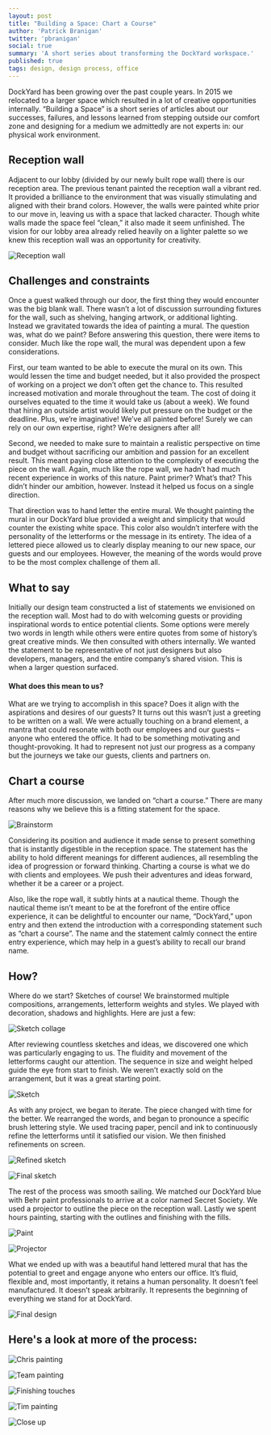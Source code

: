 ```yaml
---
layout: post
title: "Building a Space: Chart a Course"
author: 'Patrick Branigan'
twitter: 'pbranigan'
social: true
summary: 'A short series about transforming the DockYard workspace.'
published: true
tags: design, design process, office
---
```


DockYard has been growing over the past couple years. In 2015 we relocated to a larger space which resulted in a lot of 
creative opportunities internally. “Building a Space” is a short series of articles about our successes, failures, and 
lessons learned from stepping outside our comfort zone and designing for a medium we admittedly are not experts in: our 
physical work environment. 

## Reception wall

Adjacent to our lobby (divided by our newly built rope wall) there is our reception area. The previous tenant painted the 
reception wall a vibrant red. It provided a brilliance to the environment that was visually stimulating and aligned with 
their brand colors. However, the walls were painted white prior to our move in, leaving us with a space that lacked character. 
Though white walls made the space feel “clean,” it also made it seem unfinished. The vision for our lobby area already relied 
heavily on a lighter palette so we knew this reception wall was an opportunity for creativity.

![Reception wall](https://i.imgur.com/llUDC0k.jpg)

## Challenges and constraints

Once a guest walked through our door, the first thing they would encounter was the big blank wall. There wasn’t a lot of 
discussion surrounding fixtures for the wall, such as shelving, hanging artwork, or additional lighting. Instead we 
gravitated towards the idea of painting a mural. The question was, what do we paint? Before answering this question, 
there were items to consider. Much like the rope wall, the mural was dependent upon a few considerations.

First, our team wanted to be able to execute the mural on its own. This would lessen the time and budget needed, but it 
also provided the prospect of working on a project we don’t often get the chance to. This resulted increased motivation and 
morale throughout the team. The cost of doing it ourselves equated to the time it would take us (about a week). We found 
that hiring an outside artist would likely put pressure on the budget or the deadline. Plus, we’re imaginative! We’ve all 
painted before! Surely we can rely on our own expertise, right? We’re designers after all!

Second, we needed to make sure to maintain a realistic perspective on time and budget without sacrificing our ambition and 
passion for an excellent result. This meant paying close attention to the complexity of executing the piece on the wall. 
Again, much like the rope wall, we hadn’t had much recent experience in works of this nature. Paint primer? What’s that? 
This didn’t hinder our ambition, however. Instead it helped us focus on a single direction.

That direction was to hand letter the entire mural. We thought painting the mural in our DockYard blue provided a weight 
and simplicity that would counter the existing white space. This color also wouldn’t interfere with the personality of the 
letterforms or the message in its entirety. The idea of a lettered piece allowed us to clearly display meaning to our new 
space, our guests and our employees. However, the meaning of the words would prove to be the most complex challenge of them 
all.

## What to say

Initially our design team constructed a list of statements we envisioned on the reception wall. Most had to do with 
welcoming guests or providing inspirational words to entice potential clients. Some options were merely two words in 
length while others were entire quotes from some of history’s great creative minds. We then consulted with others internally. 
We wanted the statement to be representative of not just designers but also developers, managers, and the entire company’s 
shared vision. This is when a larger question surfaced.

#### What does this mean to us?

What are we trying to accomplish in this space? Does it align with the aspirations and desires of our guests? It turns out 
this wasn’t just a greeting to be written on a wall. We were actually touching on a brand element, a mantra that could 
resonate with both our employees and our guests – anyone who entered the office. It had to be something motivating and 
thought-provoking. It had to represent not just our progress as a company but the journeys we take our guests, clients and 
partners on.

## Chart a course

After much more discussion, we landed on “chart a course.” There are many reasons why we believe this is a fitting statement 
for the space.

![Brainstorm](https://i.imgur.com/Uewqtg3.jpg)

Considering its position and audience it made sense to present something that is instantly digestible in the reception space. 
The statement has the ability to hold different meanings for different audiences, all resembling the idea of progression or 
forward thinking. Charting a course is what we do with clients and employees. We push their adventures and ideas forward, 
whether it be a career or a project. 

Also, like the rope wall, it subtly hints at a nautical theme. Though the nautical theme isn’t meant to be at the forefront 
of the entire office experience, it can be delightful to encounter our name, “DockYard,” upon entry and then extend the 
introduction with a corresponding statement such as “chart a course”. The name and the statement calmly connect the 
entire entry experience, which may help in a guest’s ability to recall our brand name. 

## How?

Where do we start? Sketches of course! We brainstormed multiple compositions, arrangements, letterform weights and styles. 
We played with decoration, shadows and highlights. Here are just a few:

![Sketch collage](https://i.imgur.com/CvZZxQZ.jpg)

After reviewing countless sketches and ideas, we discovered one which was particularly engaging to us. The fluidity and 
movement of the letterforms caught our attention. The sequence in size and weight helped guide the eye from start to 
finish. We weren’t exactly sold on the arrangement, but it was a great starting point.

![Sketch](https://i.imgur.com/dd8Mh2j.jpg)

As with any project, we began to iterate. The piece changed with time for the better. We rearranged the words, and began 
to pronounce a specific brush lettering style. We used tracing paper, pencil and ink to continuously refine the letterforms 
until it satisfied our vision. We then finished refinements on screen.

![Refined sketch](https://i.imgur.com/h6qNZil.jpg)

![Final sketch](https://i.imgur.com/zTbGsNT.jpg)

The rest of the process was smooth sailing. We matched our DockYard blue with Behr paint professionals to arrive at a 
color named Secret Society. We used a projector to outline the piece on the reception wall. Lastly we spent hours painting, 
starting with the outlines and finishing with the fills.

![Paint](https://i.imgur.com/JlE0R0F.jpg)

![Projector](https://i.imgur.com/RsBFfC5.jpg)

What we ended up with was a beautiful hand lettered mural that has the potential to greet and engage anyone who enters our 
office. It’s fluid, flexible and, most importantly, it retains a human personality. It doesn’t feel manufactured. It 
doesn’t speak arbitrarily. It represents the beginning of everything we stand for at DockYard. 

![Final design](https://i.imgur.com/GC3rGpj.jpg)

## Here's a look at more of the process:

![Chris painting](https://i.imgur.com/yB1TukV.jpg)

![Team painting](https://i.imgur.com/tsTz8fp.jpg)

![Finishing touches](https://i.imgur.com/HEF14PM.jpg)

![Tim painting](https://i.imgur.com/QsBFWni.jpg)

![Close up](https://i.imgur.com/LK656G4.jpg)
